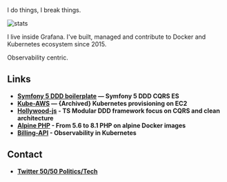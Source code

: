 I do things, I break things.

![stats](https://github-profile-summary-cards.vercel.app/api/cards/profile-details?username=jorge07&theme=tokyonight)

I live inside Grafana. 
I've built, managed and contribute to Docker and Kubernetes ecosystem since 2015.

Observability centric. 

## Links

 - **[Symfony 5 DDD boilerplate](https://github.com/jorge07/symfony-6-es-cqrs-boilerplate)  — Symfony 5 DDD CQRS ES**
 - **[Kube-AWS](https://github.com/kubernetes-retired/kube-aws) —  {Archived} Kubernetes provisioning on EC2**
 - **[Hollywood-js](https://github.com/jorge07/hollywood) - TS Modular DDD framework focus on CQRS and clean architecture**
 - **[Alpine PHP](https://github.com/jorge07/alpine-php) - From 5.6 to 8.1 PHP on alpine Docker images**
 - **[Billing-API](https://github.com/jorge07/billing-api) - Observability in Kubernetes**

## Contact

- **[Twitter 50/50 Politics/Tech](https://twitter.com/Jorge__SVQ)**
